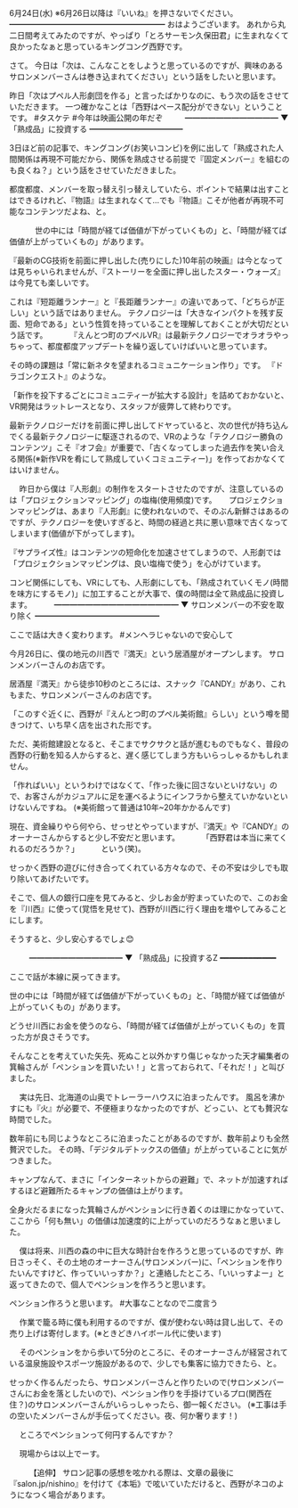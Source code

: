 6月24日(水) ※6月26日以降は『いいね』を押さないでください。
━━━━━━━━━━━━━━━━━━━━
おはようございます。
あれから丸二日間考えてみたのですが、やっぱり「とろサーモン久保田君」に生まれなくて良かったなぁと思っているキングコング西野です。

さて。
今日は「次は、こんなことをしようと思っているのですが、興味のあるサロンメンバーさんは巻き込まれてください」という話をしたいと思います。

昨日「次はプペル人形劇団を作る」と言ったばかりなのに、もう次の話をさせていただきます。
一つ確かなことは「西野はペース配分ができない」ということです。
#タスケテ
#今年は映画公開の年だぞ
　
　
━━━━━━━━━━━━
▼ 「熟成品」に投資する
━━━━━━━━━━━━

3日ほど前の記事で、キングコング(お笑いコンビ)を例に出して「熟成された人間関係は再現不可能だから、関係を熟成させる前提で『固定メンバー』を組むのも良くね？」という話をさせていただきました。

都度都度、メンバーを取っ替え引っ替えしていたら、ポイントで結果は出すことはできるけれど、『物語』は生まれなくて…でも『物語』こそが他者が再現不可能なコンテンツだよね、と。

　　　
世の中には「時間が経てば価値が下がっていくもの」と、「時間が経てば価値が上がっていくもの」があります。

『最新のCG技術を前面に押し出した(売りにした)10年前の映画』は今となっては見ちゃいられませんが、『ストーリーを全面に押し出したスター・ウォーズ』は今見ても楽しいです。

これは『短距離ランナー』と『長距離ランナー』の違いであって、「どちらが正しい」という話ではありません。
テクノロジーは「大きなインパクトを残す反面、短命である」という性質を持っていることを理解しておくことが大切だという話です。
　
　
『えんとつ町のプペルVR』は最新テクノロジーでオラオラやっちゃって、都度都度アップデートを繰り返していけばいいと思っています。

その時の課題は「常に新ネタを望まれるコミュニケーション作り」です。
『ドラゴンクエスト』のような。

「新作を投下するごとにコミュニティーが拡大する設計」を詰めておかないと、VR開発はラットレースとなり、スタッフが疲弊して終わりです。

最新テクノロジーだけを前面に押し出してドヤっていると、次の世代が持ち込んでくる最新テクノロジーに駆逐されるので、VRのような「テクノロジー勝負のコンテンツ」こそ『オフ会』が重要で、「古くなってしまった過去作を笑い合える関係(※新作VRを肴にして熟成していくコミュニティー)」を作っておかなくてはいけません。

　
昨日から僕は『人形劇』の制作をスタートさせたのですが、注意しているのは「プロジェクションマッピング」の塩梅(使用頻度)です。
　
プロジェクションマッピングは、あまり『人形劇』に使われないので、そのぶん新鮮さはあるのですが、テクノロジーを使いすぎると、時間の経過と共に悪い意味で古くなってしまいます(価値が下がってします)。

『サプライズ性』はコンテンツの短命化を加速させてしまうので、人形劇では「プロジェクションマッピングは、良い塩梅で使う」を心がけています。

コンビ関係にしても、VRにしても、人形劇にしても、「熟成されていくモノ(時間を味方にするモノ)」に加工することが大事で、僕の時間は全て熟成品に投資します。
　
　
━━━━━━━━━━━━━━━━
▼ サロンメンバーの不安を取り除く
━━━━━━━━━━━━━━━━

ここで話は大きく変わります。
#メンヘラじゃないので安心して

今月26日に、僕の地元の川西で『満天』という居酒屋がオープンします。
サロンメンバーさんのお店です。

居酒屋『満天』から徒歩10秒のところには、スナック『CANDY』があり、これもまた、サロンメンバーさんのお店です。

「このすぐ近くに、西野が『えんとつ町のプペル美術館』らしい」という噂を聞きつけて、いち早く店を出された形です。

ただ、美術館建設となると、そこまでサクサクと話が進むものでもなく、普段の西野の行動を知る人からすると、遅く感じてしまう方もいらっしゃるかもしれません。

「作ればいい」というわけではなくて、「作った後に回さないといけない」ので、お客さんがカジュアルに足を運べるようにインフラから整えていかないといけないんですね。
(※美術館って普通は10年~20年かかるんです)

現在、資金繰りやら何やら、せっせとやっていますが、『満天』や『CANDY』のオーナーさんからすると少し不安だと思います。
　
　
「西野君は本当に来てくれるのだろうか？」
　
　
という(笑)。

せっかく西野の遊びに付き合ってくれている方々なので、その不安は少しでも取り除いてあげたいです。

そこで、個人の銀行口座を見てみると、少しお金が貯まっていたので、このお金を『川西』に使って(覚悟を見せて)、西野が川西に行く理由を増やしてみることにします。

そうすると、少し安心するでしょ😊

　
　
━━━━━━━━━━━━
▼ 「熟成品」に投資するZ
━━━━━━━━━━━━

ここで話が本線に戻ってきます。

世の中には「時間が経てば価値が下がっていくもの」と、「時間が経てば価値が上がっていくもの」があります。

どうせ川西にお金を使うのなら、「時間が経てば価値が上がっていくもの」を買った方が良さそうです。

そんなことを考えていた矢先、死ぬこと以外かすり傷じゃなかった天才編集者の箕輪さんが「ペンションを買いたい！」と言っておられて、「それだ！」と叫びました。

　
実は先日、北海道の山奥でトレーラーハウスに泊まったんです。
風呂を沸かすにも『火』が必要で、不便極まりなかったのですが、どっこい、とても贅沢な時間でした。

数年前にも同じようなところに泊まったことがあるのですが、数年前よりも全然贅沢でした。
その時、「デジタルデトックスの価値」が上がっていることに気がつきました。

キャンプなんて、まさに「インターネットからの避難」で、ネットが加速すればするほど避難所たるキャンプの価値は上がります。

全身火だるまになった箕輪さんがペンションに行き着くのは理にかなっていて、ここから「何も無い」の価値は加速度的に上がっていのだろうなぁと思いました。

　
僕は将来、川西の森の中に巨大な時計台を作ろうと思っているのですが、昨日さっそく、その土地のオーナーさん(サロンメンバー)に、「ペンションを作りたいんですけど、作っていいっすか？」と連絡したところ、「いいっすよー」と返ってきたので、個人でペンションを作ろうと思います。

ペンション作ろうと思います。
#大事なことなので二度言う

　
作業で籠る時に僕も利用するのですが、僕が使わない時は貸し出して、その売り上げは寄付します。(※ときどきハイボール代に使います)

　
そのペンションをから歩いて5分のところに、そのオーナーさんが経営されている温泉施設やスポーツ施設があるので、少しでも集客に協力できたら、と。

せっかく作るんだったら、サロンメンバーさんと作りたいので(サロンメンバーさんにお金を落としたいので)、ペンション作りを手掛けているプロ(関西在住？)のサロンメンバーさんがいらっしゃったら、御一報ください。
(※工事は手の空いたメンバーさんが手伝ってください。夜、何か奢ります！)

　
ところでペンションって何円するんですか？

　
現場からは以上でーす。

　
　
【追伸】
サロン記事の感想を呟かれる際は、文章の最後に『salon.jp/nishino』を付けて《本垢》で呟いていただけると、西野がネコのようになつく場合があります。
